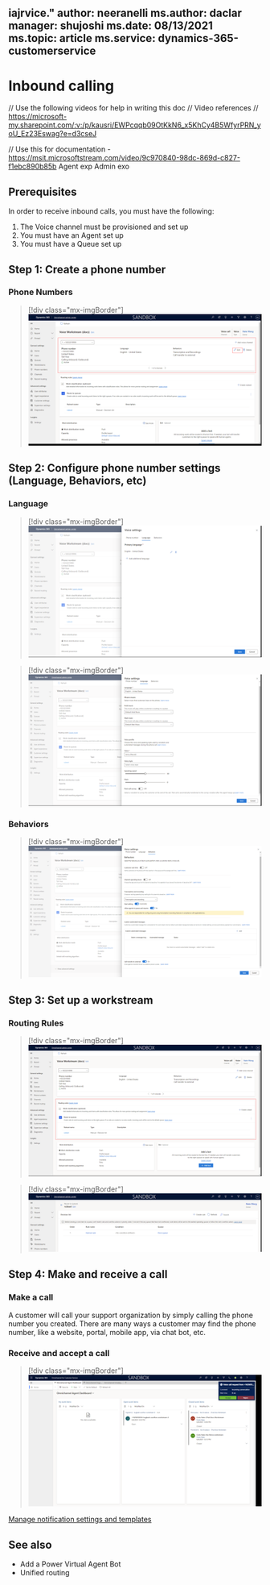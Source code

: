 iajrvice."
author: neeranelli
ms.author: daclar
manager: shujoshi
ms.date: 08/13/2021
ms.topic: article
ms.service: dynamics-365-customerservice
---

# Inbound calling

// Use the following videos for help in writing this doc
// Video references
// https://microsoft-my.sharepoint.com/:v:/p/kausri/EWPcqqb09OtKkN6_x5KhCy4B5WfyrPRN_yoU_Ez23Eswag?e=d3cseJ

// Use this for documentation -  https://msit.microsoftstream.com/video/9c970840-98dc-869d-c827-f1ebc890b85b
Agent exp
Admin exo


## Prerequisites

In order to receive inbound calls, you must have the following:

1. The Voice channel must be provisioned and set up
2. You must have an Agent set up
3. You must have a Queue set up

## Step 1: Create a phone number

### Phone Numbers

> [!div class="mx-imgBorder"]
> ![Screenshot of ](./media/voice-channel-inbound-call-number.png)



## Step 2: Configure phone number settings (Language, Behaviors, etc)

### Language

> [!div class="mx-imgBorder"]
> ![Screenshot of ](./media/voice-channel-inbound-call-number-language1.png)


> [!div class="mx-imgBorder"]
> ![Screenshot of ](./media/voice-channel-inbound-call-number-language2.png)




### Behaviors

> [!div class="mx-imgBorder"]
> ![Screenshot of ](./media/voice-channel-inbound-call-number-behaviors.png)

## Step 3: Set up a workstream
<!-- tell users or point to the main published topic - to channel type=voice-->
### Routing Rules

> [!div class="mx-imgBorder"]
> ![Screenshot of ](./media/voice-channel-inbound-call-route-queue.png)


> [!div class="mx-imgBorder"]
> ![Screenshot of ](./media/voice-channel-inbound-call-route-queue2.png)

## Step 4: Make and receive a call

### Make a call

A customer will call your support organization by simply calling the phone number you created. There are many ways a customer may find the phone number, like a website, portal, mobile app, via chat bot, etc.  

### Receive and accept a call

> [!div class="mx-imgBorder"]
> ![Screenshot of ](./media/voice-channel-incoming-call-notification.png)

[Manage notification settings and templates](https://docs.microsoft.com/dynamics365/app-profile-manager/notification-templates)


## See also
- Add a Power Virtual Agent Bot
- Unified routing
